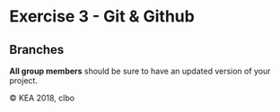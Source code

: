 # Exercise 3 - Git & Github

## Branches
**All group members** should be sure to have an updated version of your project.


© KEA 2018, clbo
